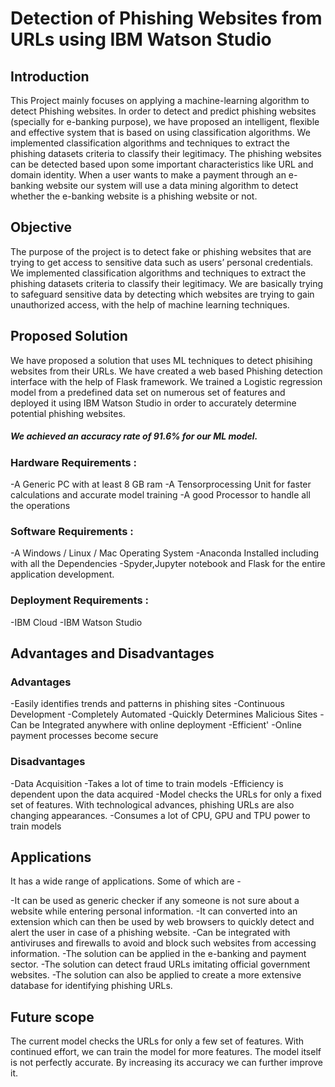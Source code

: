 # Detection of Phishing Websites from URLs using IBM Watson Studio

## Introduction
This Project mainly focuses on applying a machine-learning algorithm to detect Phishing websites.
In order to detect and predict phishing websites (specially for e-banking purpose), we have proposed an intelligent, flexible and effective system that is based on using classification algorithms.  We implemented classification algorithms and techniques to extract the phishing datasets criteria to classify their legitimacy. The phishing websites can be detected based upon some important characteristics like URL and domain identity. When a user wants to make a payment through an e-banking website our system will use a data mining algorithm to detect whether the e-banking website is a phishing website or not.


## Objective
The purpose of the project is to detect fake or phishing websites that are trying to get access to sensitive data such as users’ personal credentials.  We implemented classification algorithms and techniques to extract the phishing datasets criteria to classify their legitimacy. We are basically trying to safeguard sensitive data by detecting which websites are trying to gain unauthorized access, with the help of machine learning techniques. 

## Proposed Solution
We have proposed a solution that uses ML techniques to detect phisihing websites from their URLs. We have created a web based Phishing detection interface with the help of Flask framework. We trained a Logistic regression model from a predefined data set on numerous set of features and deployed it using IBM Watson Studio in order to accurately determine potential phishing websites.

##### We achieved an accuracy rate of 91.6% for our ML model. 

### Hardware Requirements :
  -A Generic PC with at least 8 GB ram
  -A Tensorprocessing Unit for faster calculations and accurate model training
  -A good Processor to handle all the operations

### Software Requirements :
  -A Windows / Linux / Mac Operating System
  -Anaconda Installed including with all the Dependencies
  -Spyder,Jupyter notebook and Flask for the entire application development.
  
### Deployment Requirements :
  -IBM Cloud
  -IBM Watson Studio
  
## Advantages and Disadvantages

### Advantages
  -Easily identifies trends and patterns in phishing sites
  -Continuous Development
  -Completely Automated
  -Quickly Determines Malicious Sites
  -Can be Integrated anywhere with online deployment
  -Efficient'
  -Online payment processes become secure

### Disadvantages
  -Data Acquisition
  -Takes a lot of time to train models
  -Efficiency is dependent upon the data acquired
  -Model checks the URLs for only a fixed set of features. With technological advances, phishing URLs are also changing appearances.
  -Consumes a lot of CPU, GPU and TPU power to train models

## Applications

It has a wide range of applications. Some of which are - 

  -It can be used as generic checker if any someone is not sure about a website while entering personal information.
  -It can converted into an extension which can then be used by web browsers to quickly detect and alert the user in case of a phishing website.
  -Can be integrated with antiviruses and firewalls to avoid and block such websites from accessing information.
  -The solution can be applied in the e-banking and payment sector.
  -The solution can detect fraud URLs imitating official government websites.
  -The solution can also be applied to create a more extensive database for identifying phishing URLs.
  
## Future scope

The current model checks the URLs for only a few set of features. With continued effort, we can train the model for more features. The model itself is not perfectly accurate. By increasing its accuracy we can further improve it.





